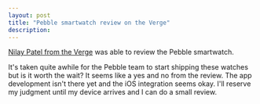```yaml
---
layout: post
title: "Pebble smartwatch review on the Verge"
description: 
---
```

[Nilay Patel from the Verge](http://www.theverge.com/2013/1/28/3924904/pebble-smartwatch-review) was able to review the Pebble smartwatch.

It's taken quite awhile for the Pebble team to start shipping these watches but is it worth the wait? It seems like a yes and no from the review. The app development isn't there yet and the iOS integration seems okay. I'll reserve my judgment until my device arrives and I can do a small review.